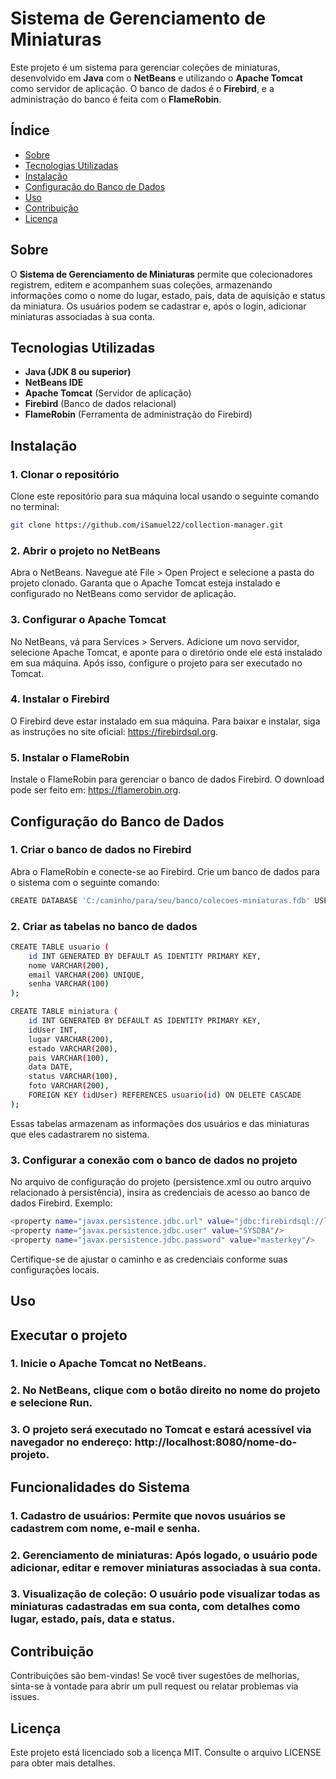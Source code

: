 # Sistema de Gerenciamento de Miniaturas

Este projeto é um sistema para gerenciar coleções de miniaturas, desenvolvido em **Java** com o **NetBeans** e utilizando o **Apache Tomcat** como servidor de aplicação. O banco de dados é o **Firebird**, e a administração do banco é feita com o **FlameRobin**.

## Índice

- [Sobre](#sobre)
- [Tecnologias Utilizadas](#tecnologias-utilizadas)
- [Instalação](#instalação)
- [Configuração do Banco de Dados](#configuração-do-banco-de-dados)
- [Uso](#uso)
- [Contribuição](#contribuição)
- [Licença](#licença)

## Sobre

O **Sistema de Gerenciamento de Miniaturas** permite que colecionadores registrem, editem e acompanhem suas coleções, armazenando informações como o nome do lugar, estado, país, data de aquisição e status da miniatura. Os usuários podem se cadastrar e, após o login, adicionar miniaturas associadas à sua conta.

## Tecnologias Utilizadas

- **Java (JDK 8 ou superior)**
- **NetBeans IDE**
- **Apache Tomcat** (Servidor de aplicação)
- **Firebird** (Banco de dados relacional)
- **FlameRobin** (Ferramenta de administração do Firebird)

## Instalação

### 1. Clonar o repositório

Clone este repositório para sua máquina local usando o seguinte comando no terminal:

```bash
git clone https://github.com/iSamuel22/collection-manager.git
```

### 2. Abrir o projeto no NetBeans
Abra o NetBeans.
Navegue até File > Open Project e selecione a pasta do projeto clonado.
Garanta que o Apache Tomcat esteja instalado e configurado no NetBeans como servidor de aplicação.

### 3. Configurar o Apache Tomcat
No NetBeans, vá para Services > Servers.
Adicione um novo servidor, selecione Apache Tomcat, e aponte para o diretório onde ele está instalado em sua máquina.
Após isso, configure o projeto para ser executado no Tomcat.

### 4. Instalar o Firebird
O Firebird deve estar instalado em sua máquina. Para baixar e instalar, siga as instruções no site oficial: https://firebirdsql.org.

### 5. Instalar o FlameRobin
Instale o FlameRobin para gerenciar o banco de dados Firebird. O download pode ser feito em: https://flamerobin.org.

## Configuração do Banco de Dados

### 1. Criar o banco de dados no Firebird

Abra o FlameRobin e conecte-se ao Firebird.
Crie um banco de dados para o sistema com o seguinte comando:

```bash
CREATE DATABASE 'C:/caminho/para/seu/banco/colecoes-miniaturas.fdb' USER 'SYSDBA' PASSWORD 'masterkey';
```

### 2. Criar as tabelas no banco de dados

```bash
CREATE TABLE usuario (
    id INT GENERATED BY DEFAULT AS IDENTITY PRIMARY KEY,
    nome VARCHAR(200),
    email VARCHAR(200) UNIQUE,
    senha VARCHAR(100)
);

CREATE TABLE miniatura (
    id INT GENERATED BY DEFAULT AS IDENTITY PRIMARY KEY,
    idUser INT,
    lugar VARCHAR(200),
    estado VARCHAR(200),
    pais VARCHAR(100),
    data DATE,
    status VARCHAR(100),
    foto VARCHAR(200),
    FOREIGN KEY (idUser) REFERENCES usuario(id) ON DELETE CASCADE
);
```

Essas tabelas armazenam as informações dos usuários e das miniaturas que eles cadastrarem no sistema.

### 3. Configurar a conexão com o banco de dados no projeto
No arquivo de configuração do projeto (persistence.xml ou outro arquivo relacionado à persistência), insira as credenciais de acesso ao banco de dados Firebird. Exemplo:

```bash
<property name="javax.persistence.jdbc.url" value="jdbc:firebirdsql://localhost:3050/C:/caminho/para/seu/banco/colecoes-miniaturas.fdb"/>
<property name="javax.persistence.jdbc.user" value="SYSDBA"/>
<property name="javax.persistence.jdbc.password" value="masterkey"/>
```
Certifique-se de ajustar o caminho e as credenciais conforme suas configurações locais.

## Uso

## Executar o projeto

### 1. Inicie o Apache Tomcat no NetBeans.

### 2. No NetBeans, clique com o botão direito no nome do projeto e selecione Run.

### 3. O projeto será executado no Tomcat e estará acessível via navegador no endereço: http://localhost:8080/nome-do-projeto.

## Funcionalidades do Sistema

### 1. Cadastro de usuários: Permite que novos usuários se cadastrem com nome, e-mail e senha.

### 2. Gerenciamento de miniaturas: Após logado, o usuário pode adicionar, editar e remover miniaturas associadas à sua conta.

### 3. Visualização de coleção: O usuário pode visualizar todas as miniaturas cadastradas em sua conta, com detalhes como lugar, estado, país, data e status.

## Contribuição

Contribuições são bem-vindas! Se você tiver sugestões de melhorias, sinta-se à vontade para abrir um pull request ou relatar problemas via issues.

## Licença

Este projeto está licenciado sob a licença MIT. Consulte o arquivo LICENSE para obter mais detalhes.
